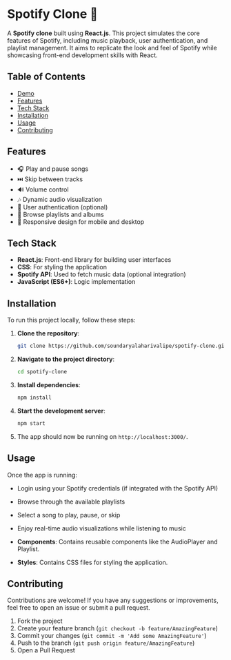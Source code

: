 # Spotify Clone 🎵

A **Spotify clone** built using **React.js**. This project simulates the core features of Spotify, including music playback, user authentication, and playlist management. It aims to replicate the look and feel of Spotify while showcasing front-end development skills with React.

## Table of Contents

- [Demo](#demo)
- [Features](#features)
- [Tech Stack](#tech-stack)
- [Installation](#installation)
- [Usage](#usage)
- [Contributing](#contributing)


## Features

- 🎧 Play and pause songs
- ⏭️ Skip between tracks
- 🔊 Volume control
- 🎶 Dynamic audio visualization
- 🔑 User authentication (optional)
- 📑 Browse playlists and albums
- 📱 Responsive design for mobile and desktop

## Tech Stack

- **React.js**: Front-end library for building user interfaces
- **CSS**: For styling the application
- **Spotify API**: Used to fetch music data (optional integration)
- **JavaScript (ES6+)**: Logic implementation

## Installation

To run this project locally, follow these steps:

1. **Clone the repository**:
    ```bash
    git clone https://github.com/soundaryalaharivalipe/spotify-clone.git
    ```

2. **Navigate to the project directory**:
    ```bash
    cd spotify-clone
    ```

3. **Install dependencies**:
    ```bash
    npm install
    ```

4. **Start the development server**:
    ```bash
    npm start
    ```

5. The app should now be running on `http://localhost:3000/`.

## Usage

Once the app is running:

- Login using your Spotify credentials (if integrated with the Spotify API)
- Browse through the available playlists
- Select a song to play, pause, or skip
- Enjoy real-time audio visualizations while listening to music


- **Components**: Contains reusable components like the AudioPlayer and Playlist.
- **Styles**: Contains CSS files for styling the application.

## Contributing

Contributions are welcome! If you have any suggestions or improvements, feel free to open an issue or submit a pull request.

1. Fork the project
2. Create your feature branch (`git checkout -b feature/AmazingFeature`)
3. Commit your changes (`git commit -m 'Add some AmazingFeature'`)
4. Push to the branch (`git push origin feature/AmazingFeature`)
5. Open a Pull Request






